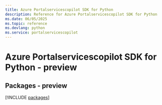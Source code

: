 ```yaml
---
title: Azure Portalservicescopilot SDK for Python
description: Reference for Azure Portalservicescopilot SDK for Python
ms.date: 06/05/2025
ms.topic: reference
ms.devlang: python
ms.service: portalservicescopilot
---
```

# Azure Portalservicescopilot SDK for Python - preview
## Packages - preview
[!INCLUDE [packages](portalservicescopilot-index.md)]